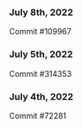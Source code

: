 ### July 8th, 2022

Commit #109967

### July 5th, 2022

Commit #314353


### July 4th, 2022

Commit #72281
